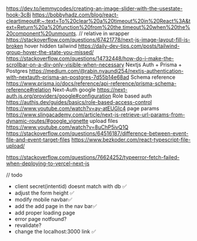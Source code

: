 https://dev.to/jemmycodes/creating-an-image-slider-with-the-usestate-hook-3c8i
https://bobbyhadz.com/blog/react-cleartimeout#:~:text=To%20clear%20a%20timeout%20in%20React%3A&text=Return%20a%20function%20from%20the,timeout%20when%20the%20component%20unmounts.
// relative in wrapper
https://stackoverflow.com/questions/67421778/next-js-image-layout-fill-is-broken
hover hidden tailwind
https://daily-dev-tips.com/posts/tailwind-group-hover-the-state-you-missed/
https://stackoverflow.com/questions/14732448/how-do-i-make-the-scrollbar-on-a-div-only-visible-when-necessary
Nextjs Auth + Prisma + Postgres
https://medium.com/@rabin.nyaundi254/nextjs-authentication-with-nextauth-prisma-an-postgres-7d55b14e68ad
Schema reference
https://www.prisma.io/docs/reference/api-reference/prisma-schema-reference#relation
Next-Auth google
https://next-auth.js.org/providers/google#configuration
Role based auth
https://authjs.dev/guides/basics/role-based-access-control
https://www.youtube.com/watch?v=ay-atEUGIc4
page params
https://www.slingacademy.com/article/next-js-retrieve-url-params-from-dynamic-routes/#google_vignette
upload files
https://www.youtube.com/watch?v=8uChP5ivQ1Q
https://stackoverflow.com/questions/64516187/difference-between-event-file-and-event-target-files
https://www.bezkoder.com/react-typescript-file-upload/

https://stackoverflow.com/questions/76624252/typeerror-fetch-failed-when-deploying-to-vercel-next-js

// todo

- client secret(intentid) doesnt match with db ✅
- adjust the form height ✅
- modify mobile navbar✅
- add the add page in the nav bar✅
- add proper loading page
- error page notfound?
- revalidate?
- change the localhost:3000 link ✅
